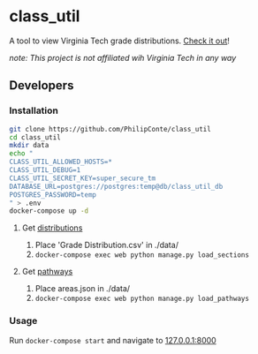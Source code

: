 # class_util
A tool to view Virginia Tech grade distributions. [Check it out](http://distributions.pconte.me)!

*note: This project is not affiliated wih Virginia Tech in any way*

## Developers
### Installation
```bash
git clone https://github.com/PhilipConte/class_util
cd class_util
mkdir data
echo "
CLASS_UTIL_ALLOWED_HOSTS=*
CLASS_UTIL_DEBUG=1
CLASS_UTIL_SECRET_KEY=super_secure_tm
DATABASE_URL=postgres://postgres:temp@db/class_util_db
POSTGRES_PASSWORD=temp
" > .env
docker-compose up -d
```

1. Get [distributions](https://udc.aie.vt.edu/irdata/data/Grade)
    1. Place 'Grade Distribution.csv' in ./data/
    1. `docker-compose exec web python manage.py load_sections`

1. Get [pathways](https://github.com/PhilipConte/pathways_scraper)
    1. Place areas.json in ./data/
    1. `docker-compose exec web python manage.py load_pathways`

### Usage
Run `docker-compose start` and navigate to [127.0.0.1:8000](http://127.0.0.1:8000/)

